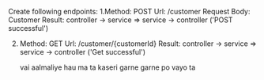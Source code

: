 Create following endpoints:
1.Method: POST 
  Url: /customer 
  Request Body: Customer
  Result: controller   ->    service => service -> controller ('POST successful')

  
2. Method: GET
   Url: /customer/{customerId}
   Result: controller   ->    service => service -> controller ('Get successful')
   
   vai aalmaliye hau ma ta kaseri garne garne po vayo ta
   
   

